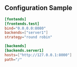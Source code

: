 Configuration Sample
--------------------

```toml
[fontends]
[frontends.test]
bind="0.0.0.0:8080"
backends=["server1"]
strategy="round robin"

[backends]
[backends.server1]
hosts=["http://127.0.0.1:8000"]
path="/"


```
